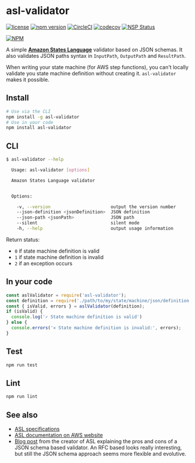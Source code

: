 # asl-validator

[![license](https://img.shields.io/badge/License-Apache%202.0-blue.svg)](https://github.com/airware/asl-validator/blob/master/LICENSE)
[![npm version](https://badge.fury.io/js/asl-validator.svg)](https://badge.fury.io/js/asl-validator)
[![CircleCI](https://circleci.com/gh/airware/asl-validator/tree/master.svg?style=shield&circle-token=cbc6b9369907c4854a5881d486c244ddcc1b1f55)](https://circleci.com/gh/airware/asl-validator/tree/master)
[![codecov](https://codecov.io/gh/airware/asl-validator/branch/master/graph/badge.svg)](https://codecov.io/gh/airware/asl-validator)
[![NSP Status](https://nodesecurity.io/orgs/airware/projects/2fb3072b-db43-4287-817a-251d14cae96f/badge)](https://nodesecurity.io/orgs/airware/projects/2fb3072b-db43-4287-817a-251d14cae96f)

[![NPM](https://nodei.co/npm/asl-validator.png?stars=true)](https://www.npmjs.com/package/asl-validator)

A simple [**Amazon States Language**](https://states-language.net/spec.html) validator based on JSON schemas. It also validates JSON paths syntax in `InputPath`, `OutputPath` and `ResultPath`.

When writing your state machine (for AWS step functions), you can't locally validate you state machine definition without creating it. `asl-validator` makes it possible.

## Install
```bash
# Use via the CLI
npm install -g asl-validator
# Use in your code
npm install asl-validator
```

## CLI
```bash
$ asl-validator --help

  Usage: asl-validator [options]

  Amazon States Language validator


  Options:

    -v, --version                       output the version number
    --json-definition <jsonDefinition>  JSON definition
    --json-path <jsonPath>              JSON path
    --silent                            silent mode
    -h, --help                          output usage information
```
Return status:
- `0` if state machine definition is valid
- `1` if state machine definition is invalid
- `2` if an exception occurs

## In your code
```javascript
const aslValidator = require('asl-validator');
const definition = require('./path/to/my/state/machine/json/definition');
const { isValid, errors } = aslValidator(definition);
if (isValid) {
  console.log('✓ State machine definition is valid')
} else {
  console.errors('✕ State machine definition is invalid:', errors);
}
```

## Test
```bash
npm run test
```

## Lint
```bash
npm run lint
```

## See also
- [ASL specifications](https://states-language.net/spec.html)
- [ASL documentation on AWS website](http://docs.aws.amazon.com/step-functions/latest/dg/concepts-amazon-states-language.html)
- [Blog post](https://www.tbray.org/ongoing/When/201x/2016/12/01/J2119-Validator) from the creator of ASL explaining the pros and cons of a JSON schema based validator. An RFC based looks really interesting, but still the JSON schema approach seems more flexible and evolutive.

